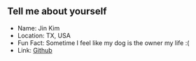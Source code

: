 ## Tell me about yourself

- Name: Jin Kim
- Location: TX, USA
- Fun Fact: Sometime I feel like my dog is the owner my life :(
- Link: [Github](https://www.github.com/jinwoov)